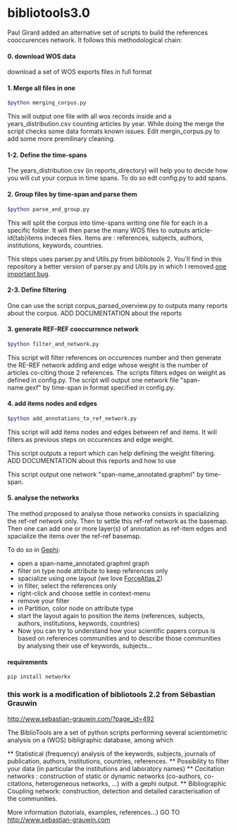 bibliotools3.0
==============

Paul Girard added an alternative set of scripts to build the references cooccurences network.
It follows this methodological chain:

#### 0. download WOS data
download a set of WOS exports files in full format

#### 1. Merge all files in one 
```bash
$python merging_corpus.py
```
This will output one file with all wos records inside and a years_distribution.csv counting articles by year.
While doing the merge the script checks some data formats known issues.
Edit mergin_corpus.py to add some more premilinary cleaning.

#### 1-2. Define the time-spans
The years_distribution.csv (in reports_directory) will help you to decide how you will cut your corpus in time spans.
To do so edt config.py to add spans.

#### 2. Group files by time-span and parse them
```bash
$python parse_and_group.py
```
This will split the corpus into time-spans writing one file for each in a specific folder.
It will then parse the many WOS files to outputs article-id{tab}items indeces files.
Items are : references, subjects, authors, institutions, keywords, countries.

This steps uses parser.py and Utils.py from bibliotools 2. You'll find in this repository a better version of parser.py  and Utils.py in which I removed [one important bug](https://github.com/medialab/bibliotools3.0/commit/38bd140af4f0246930e730a47ad3ef5027c63b3c).

#### 2-3. Define filtering
One can use the script corpus_parsed_overview.py to outputs many reports about the corpus.
ADD DOCUMENTATION about the reports

#### 3. generate REF-REF cooccurrence network
```bash
$python filter_and_network.py
```
This script will filter references on occurences number and then generate the RE-REF network adding and edge whose weight is the number of articles co-citing those 2 references.
The scripts filters edges on weight as defined in config.py.
The script will output one network file "span-name.gexf" by time-span in format specified in config.py.

#### 4. add items nodes and edges
```bash
$python add_annotations_to_ref_network.py
```
This script will add items nodes and edges between ref and items.
It will filters as previous steps on occurences and edge weight.

This script outputs a report which can help defining the weight filtering.
ADD DOCUMENTATION about this reports and how to use

This script output one network "span-name_annotated.graphml" by time-span.

#### 5. analyse the networks
The method proposed to analyse those networks consists in spacializing the ref-ref network only.
Then to settle this ref-ref network as the basemap.
Then one can add one or more layer(s) of annotation as ref-item edges and spacialize the items over the ref-ref basemap.

To do so in [Gephi](http://www.gephi.org):
- open a span-name_annotated.graphml graph
- filter on type node attribute to keep references only
- spacialize using one layout (we love [ForceAtlas 2](http://www.plosone.org/article/info%3Adoi%2F10.1371%2Fjournal.pone.0098679))
- in filter, select the references only
- right-click and choose settle in context-menu
- remove your filter
- in Partition, color node on attribute type
- start the layout again to position the items (references, subjects, authors, institutions, keywords, countries)
- Now you can try to understand how your scientific papers corpus is based on references communities and to describe those communities by analysing their use of keywords, subjects...

#### requirements
```
pip install networkx
```	


### this work is a modification of bibliotools 2.2 from Sébastian Grauwin
http://www.sebastian-grauwin.com/?page_id=492

   The BiblioTools are a set of python scripts performing several scientometric analysis on a (WOS) bibligraphic database, among which

   ** Statistical (frequency) analysis of the keywords, subjects, journals of publication, authors, institutions, countries, references.
   ** Possibility to filter your data (in particular the institutions and laboratory names)
   ** Cocitation networks : construction of static or dynamic networks (co-authors, co-citations, heterogeneous networks, ...) with a gephi output. 
   ** Bibliographic Coupling network: construction, detection and detailed caracterisation of the communities.

   More information (tutorials, examples, references...)
   GO TO http://www.sebastian-grauwin.com

